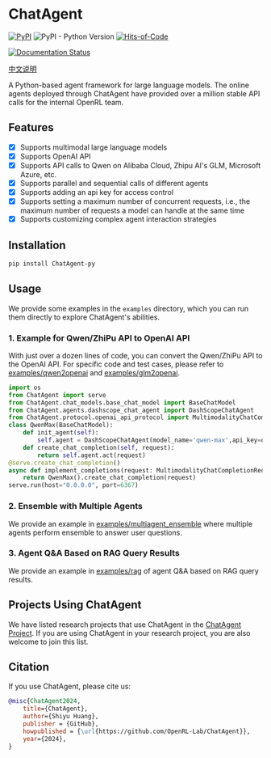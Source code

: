 # ChatAgent

[![PyPI](https://img.shields.io/pypi/v/ChatAgent-py)](https://pypi.org/project/ChatAgent-py/)
![PyPI - Python Version](https://img.shields.io/pypi/pyversions/ChatAgent-py)
[![Hits-of-Code](https://hitsofcode.com/github/OpenRL-Lab/ChatAgent?branch=main)](https://hitsofcode.com/github/OpenRL-Lab/ChatAgent/view?branch=main)

[![Documentation Status](https://readthedocs.org/projects/chatagent/badge/?version=latest)](https://chatagent.readthedocs.io/en/latest/?badge=latest)

[中文说明](./README_CN.md)

A Python-based agent framework for large language models. 
The online agents deployed through ChatAgent have provided over a million stable API calls for the internal OpenRL team.

## Features

- [x] Supports multimodal large language models
- [x] Supports OpenAI API
- [x] Supports API calls to Qwen on Alibaba Cloud, Zhipu AI's GLM, Microsoft Azure, etc.
- [x] Supports parallel and sequential calls of different agents
- [x] Supports adding an api key for access control
- [x] Supports setting a maximum number of concurrent requests, i.e., the maximum number of requests a model can handle at the same time
- [x] Supports customizing complex agent interaction strategies

## Installation

```bash
pip install ChatAgent-py
```

## Usage

We provide some examples in the `examples` directory, which you can run them directly to explore ChatAgent's abilities.

### 1. Example for Qwen/ZhiPu API to OpenAI API

With just over a dozen lines of code, you can convert the Qwen/ZhiPu API to the OpenAI API. 
For specific code and test cases, please refer to [examples/qwen2openai](./examples/qwen2openai) and [examples/glm2openai](./examples/glm2openai).
```python
import os
from ChatAgent import serve
from ChatAgent.chat_models.base_chat_model import BaseChatModel
from ChatAgent.agents.dashscope_chat_agent import DashScopeChatAgent
from ChatAgent.protocol.openai_api_protocol import MultimodalityChatCompletionRequest
class QwenMax(BaseChatModel):
    def init_agent(self):
        self.agent = DashScopeChatAgent(model_name='qwen-max',api_key=os.getenv("QWEN_API_KEY"))
    def create_chat_completion(self, request):
        return self.agent.act(request)
@serve.create_chat_completion()
async def implement_completions(request: MultimodalityChatCompletionRequest):
    return QwenMax().create_chat_completion(request)
serve.run(host="0.0.0.0", port=6367)
```

### 2. Ensemble with Multiple Agents

We provide an example in [examples/multiagent_ensemble](./examples/multiagent_ensemble) where multiple agents perform ensemble to answer user questions.

### 3. Agent Q&A Based on RAG Query Results

We provide an example in [examples/rag](./examples/rag) of agent Q&A based on RAG query results.

## Projects Using ChatAgent

We have listed research projects that use ChatAgent in the [ChatAgent Project](./Project.md).
If you are using ChatAgent in your research project, you are also welcome to join this list.

## Citation

If you use ChatAgent, please cite us:
```bibtex
@misc{ChatAgent2024,
    title={ChatAgent},
    author={Shiyu Huang},
    publisher = {GitHub},
    howpublished = {\url{https://github.com/OpenRL-Lab/ChatAgent}},
    year={2024},
}
```